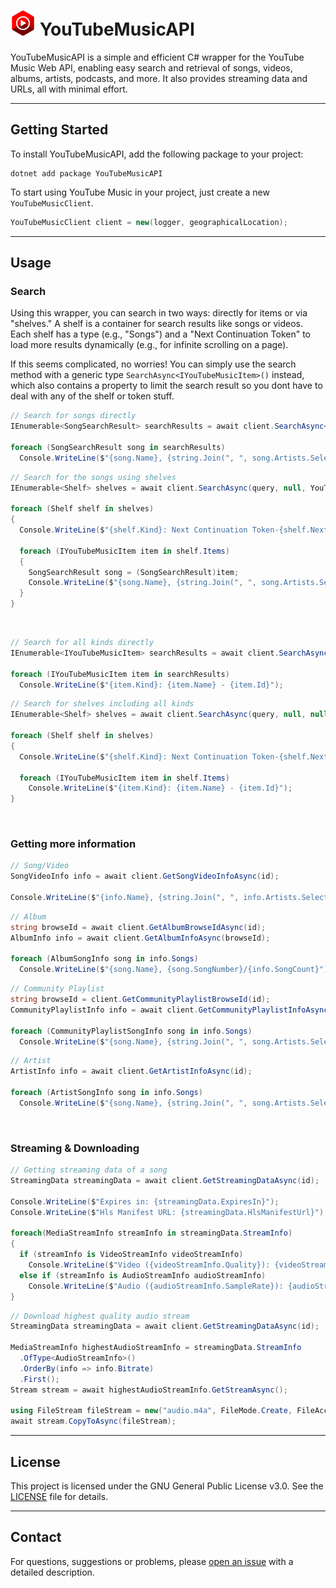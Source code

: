 # <img src="https://github.com/IcySnex/YouTubeMusicAPI/blob/main/icon.png" alt="YouTube Music Icon" width="40" height="40"> YouTubeMusicAPI

YouTubeMusicAPI is a simple and efficient C# wrapper for the YouTube Music Web API, enabling easy search and retrieval of songs, videos, albums, artists, podcasts, and more. It also provides streaming data and URLs, all with minimal effort.

---

## Getting Started
To install YouTubeMusicAPI, add the following package to your project:
```
dotnet add package YouTubeMusicAPI
```
To start using YouTube Music in your project, just create a new `YouTubeMusicClient`.
```cs
YouTubeMusicClient client = new(logger, geographicalLocation);
```

---

## Usage
### Search
Using this wrapper, you can search in two ways: directly for items or via "shelves." A shelf is a container for search results like songs or videos. Each shelf has a type (e.g., "Songs") and a "Next Continuation Token" to load more results dynamically (e.g., for infinite scrolling on a page).

If this seems complicated, no worries! You can simply use the search method with a generic type `SearchAsync<IYouTubeMusicItem>()` instead, which also contains a property to limit the search result so you dont have to deal with any of the shelf or token stuff.
```cs
// Search for songs directly
IEnumerable<SongSearchResult> searchResults = await client.SearchAsync<SongSearchResult>(query);

foreach (SongSearchResult song in searchResults)
  Console.WriteLine($"{song.Name}, {string.Join(", ", song.Artists.Select(artist => artist.Name))} - {song.Album.Name}");
```
```cs
// Search for the songs using shelves
IEnumerable<Shelf> shelves = await client.SearchAsync(query, null, YouTubeMusicItemKind.Songs);

foreach (Shelf shelf in shelves)
{
  Console.WriteLine($"{shelf.Kind}: Next Continuation Token-{shelf.NextContinuationToken}");

  foreach (IYouTubeMusicItem item in shelf.Items)
  {
    SongSearchResult song = (SongSearchResult)item;
    Console.WriteLine($"{song.Name}, {string.Join(", ", song.Artists.Select(artist => artist.Name))} - {song.Album.Name}");
  }
}
```
‎
```cs
// Search for all kinds directly
IEnumerable<IYouTubeMusicItem> searchResults = await client.SearchAsync<IYouTubeMusicItem>(query, limit);

foreach (IYouTubeMusicItem item in searchResults)
  Console.WriteLine($"{item.Kind}: {item.Name} - {item.Id}");
```
```cs
// Search for shelves including all kinds
IEnumerable<Shelf> shelves = await client.SearchAsync(query, null, null);

foreach (Shelf shelf in shelves)
{
  Console.WriteLine($"{shelf.Kind}: Next Continuation Token-{shelf.NextContinuationToken}");

  foreach (IYouTubeMusicItem item in shelf.Items)
    Console.WriteLine($"{item.Kind}: {item.Name} - {item.Id}");
}
```
‎
### Getting more information
```cs
// Song/Video
SongVideoInfo info = await client.GetSongVideoInfoAsync(id);

Console.WriteLine($"{info.Name}, {string.Join(", ", info.Artists.Select(artist => artist.Name))} - {info.Description}");
```
```cs
// Album
string browseId = await client.GetAlbumBrowseIdAsync(id);
AlbumInfo info = await client.GetAlbumInfoAsync(browseId);

foreach (AlbumSongInfo song in info.Songs)
  Console.WriteLine($"{song.Name}, {song.SongNumber}/{info.SongCount}");
```
```cs
// Community Playlist
string browseId = client.GetCommunityPlaylistBrowseId(id);
CommunityPlaylistInfo info = await client.GetCommunityPlaylistInfoAsync(browseId);

foreach (CommunityPlaylistSongInfo song in info.Songs)
  Console.WriteLine($"{song.Name}, {string.Join(", ", song.Artists.Select(artist => artist.Name))} - {song.Album?.Name}");
```
```cs
// Artist
ArtistInfo info = await client.GetArtistInfoAsync(id);

foreach (ArtistSongInfo song in info.Songs)
  Console.WriteLine($"{song.Name}, {string.Join(", ", song.Artists.Select(artist => artist.Name))} - {song.Album?.Name}");
```
‎
### Streaming & Downloading
```cs
// Getting streaming data of a song
StreamingData streamingData = await client.GetStreamingDataAsync(id);

Console.WriteLine($"Expires in: {streamingData.ExpiresIn}");
Console.WriteLine($"Hls Manifest URL: {streamingData.HlsManifestUrl}");

foreach(MediaStreamInfo streamInfo in streamingData.StreamInfo)
{
  if (streamInfo is VideoStreamInfo videoStreamInfo)
    Console.WriteLine($"Video ({videoStreamInfo.Quality}): {videoStreamInfo.Url}");
  else if (streamInfo is AudioStreamInfo audioStreamInfo)
    Console.WriteLine($"Audio ({audioStreamInfo.SampleRate}): {audioStreamInfo.Url}");
}
```
```cs
// Download highest quality audio stream
StreamingData streamingData = await client.GetStreamingDataAsync(id);

MediaStreamInfo highestAudioStreamInfo = streamingData.StreamInfo
  .OfType<AudioStreamInfo>()
  .OrderBy(info => info.Bitrate)
  .First();
Stream stream = await highestAudioStreamInfo.GetStreamAsync();

using FileStream fileStream = new("audio.m4a", FileMode.Create, FileAccess.Write);
await stream.CopyToAsync(fileStream);
```

---

## License
This project is licensed under the GNU General Public License v3.0. See the [LICENSE](/LICENSE) file for details.

---

## Contact
For questions, suggestions or problems, please [open an issue](https://github.com/IcySnex/YouTubeMusicAPI/issues) with a detailed description.
